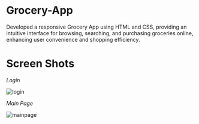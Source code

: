 # Grocery-App
Developed a responsive Grocery App using HTML and CSS, providing an intuitive interface for browsing, searching, and purchasing groceries online, enhancing user convenience and shopping efficiency.

# Screen Shots

*Login*

![login](https://github.com/hammadshabbir10/Gym-Management-System/assets/114811739/a034d049-51dc-4251-aeb3-4e6382a2aa46)

*Main Page*

![mainpage](https://github.com/hammadshabbir10/Gym-Management-System/assets/114811739/c3bb77fc-b97f-4991-aafa-00e7506d451a)
